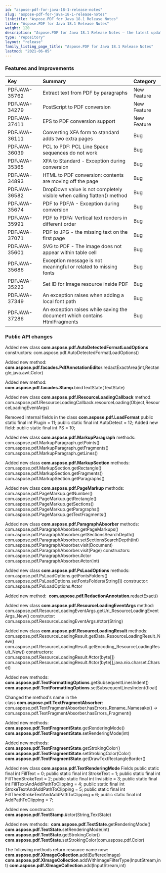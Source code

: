 ```yaml
---
id: "aspose-pdf-for-java-18-1-release-notes"
slug: "aspose-pdf-for-java-18-1-release-notes"
linktitle: "Aspose.PDF for Java 18.1 Release Notes"
title: "Aspose.PDF for Java 18.1 Release Notes"
weight: 120
description: "Aspose.PDF for Java 18.1 Release Notes – the latest updates and fixes."
type: "repository"
layout: "release"
family_listing_page_title: "Aspose.PDF for Java 18.1 Release Notes"
lastmod: "2021-06-05"
---
```


### **Features and Improvements**

|**Key**|**Summary**|**Category**|
| :- | :- | :- |
|PDFJAVA-35762|Extract text from PDF by paragraphs|New Feature|
|PDFJAVA-34279|PostScript to PDF conversion|New Feature|
|PDFJAVA-37411|EPS to PDF conversion support|New Feature|
|PDFJAVA-36111|Converting XFA form to standard adds two extra pages|Bug|
|PDFJAVA-36039|PCL to PDF: PCL Line Space sequences do not work|Bug|
|PDFJAVA-35365|XFA to Standard - Exception during conversion|Bug|
|PDFJAVA-34893|HTML to PDF conversion: contents are moving off the page|Bug|
|PDFJAVA-36582|DropDown value is not completely visible when calling flatten() method|Bug|
|PDFJAVA-35674|PDF to PDF/A - Exception during conversion|Bug|
|PDFJAVA-35991|PDF to PDFA: Vertical text renders in different order|Bug|
|PDFJAVA-37071|PDF to JPG - the missing text on the first page|Bug|
|PDFJAVA-35601|SVG to PDF - The image does not appear within table cell|Bug|
|PDFJAVA-35686|Exception message is not meaningful or related to missing fonts|Bug|
|PDFJAVA-35223|Set ID for Image resource inside PDF|Bug|
|PDFJAVA-37349|An exception raises when adding a local font path|Bug|
|PDFJAVA-37286|An exception raises while saving the document which contains HtmlFragments|Bug|
### **Public API changes**
Added new class **com.aspose.pdf.AutoDetectedFormatLoadOptions**
constructors:
com.aspose.pdf.AutoDetectedFormatLoadOptions()

Added new method:
**com.aspose.pdf.facades.PdfAnnotationEditor**.redactExactArea(int,Rectangle,java.awt.Color)

Added new method:
**com.aspose.pdf.facades.Stamp**.bindTextState(TextState)

Added new class **com.aspose.pdf.IResourceLoadingCallback**
method:
com.aspose.pdf.IResourceLoadingCallback.resourceLoading(Object,ResourceLoadingEventArgs)

Removed internal fields in the class **com.aspose.pdf.LoadFormat**
public static final int Plugin = 11;
public static final int AutoDetect = 12;
Added new field:
public static final int PS = 10;

Added new class **com.aspose.pdf.MarkupParagraph**
methods:
com.aspose.pdf.MarkupParagraph.getPoints()
com.aspose.pdf.MarkupParagraph.getFragments()
com.aspose.pdf.MarkupParagraph.getLines()

Added new class **com.aspose.pdf.MarkupSection**
methods:
com.aspose.pdf.MarkupSection.getRectangle()
com.aspose.pdf.MarkupSection.getFragments()
com.aspose.pdf.MarkupSection.getParagraphs()

Added new class **com.aspose.pdf.PageMarkup**
methods:
com.aspose.pdf.PageMarkup.getNumber()
com.aspose.pdf.PageMarkup.getRectangle()
com.aspose.pdf.PageMarkup.getSections()
com.aspose.pdf.PageMarkup.getParagraphs()
com.aspose.pdf.PageMarkup.getTextFragments()

Added new class **com.aspose.pdf.ParagraphAbsorber**
methods:
com.aspose.pdf.ParagraphAbsorber.getPageMarkups()
com.aspose.pdf.ParagraphAbsorber.getSectionsSearchDepth()
com.aspose.pdf.ParagraphAbsorber.setSectionsSearchDepth(int)
com.aspose.pdf.ParagraphAbsorber.visit(Document)
com.aspose.pdf.ParagraphAbsorber.visit(Page)
constructors:
com.aspose.pdf.ParagraphAbsorber.#ctor
com.aspose.pdf.ParagraphAbsorber.#ctor(int)

Added new class **com.aspose.pdf.PsLoadOptions**
methods:
com.aspose.pdf.PsLoadOptions.getFontsFolders()
com.aspose.pdf.PsLoadOptions.setFontsFolders(String[])
constructor:
com.aspose.pdf.PsLoadOptions.#ctor

Added new method: 
**com.aspose.pdf.RedactionAnnotation**.redactExact()

Added new class **com.aspose.pdf.ResourceLoadingEventArgs**
method:
com.aspose.pdf.ResourceLoadingEventArgs.getUri_ResourceLoadingEventArgs_New()
constructor:
com.aspose.pdf.ResourceLoadingEventArgs.#ctor(String)

Added new class **com.aspose.pdf.ResourceLoadingResult**
methods:
com.aspose.pdf.ResourceLoadingResult.getData_ResourceLoadingResult_New()
com.aspose.pdf.ResourceLoadingResult.getEncoding_ResourceLoadingResult_New()
constructors:
com.aspose.pdf.ResourceLoadingResult.#ctor(byte[])
com.aspose.pdf.ResourceLoadingResult.#ctor(byte[],java.nio.charset.Charset)

Added new methods: 
**com.aspose.pdf.TextFormattingOptions**.getSubsequentLinesIndent()
**com.aspose.pdf.TextFormattingOptions**.setSubsequentLinesIndent(float)

Changed the method's name in the class **com.aspose.pdf.TextFragmentAbsorber**:
com.aspose.pdf.TextFragmentAbsorber.hasErrors_Rename_Namesake() -> com.aspose.pdf.TextFragmentAbsorber.hasErrors_Fragment()

Added new methods:
**com.aspose.pdf.TextFragmentState**.getRenderingMode()
**com.aspose.pdf.TextFragmentState**.setRenderingMode(int)

Added new methods: 
**com.aspose.pdf.TextFragmentState**.getStrokingColor()
**com.aspose.pdf.TextFragmentState**.setStrokingColor(Color)
**com.aspose.pdf.TextFragmentState**.getDrawTextRectangleBorder()

Added new class **com.aspose.pdf.TextRenderingMode**
Fields
public static final int FillText = 0;
public static final int StrokeText = 1;
public static final int FillThenStrokeText = 2;
public static final int Invisible = 3;
public static final int FillTextAndAddPathToClipping = 4;
public static final int StrokeTextAndAddPathToClipping = 5;
public static final int FillThenStrokeTextAndAddPathToClipping = 6;
public static final int AddPathToClipping = 7;

Added new constructor: 
**com.aspose.pdf.TextStamp**.#ctor(String,TextState)

Added new methods: 
**com.aspose.pdf.TextState**.getRenderingMode()
**com.aspose.pdf.TextState**.setRenderingMode(int)
**com.aspose.pdf.TextState**.getStrokingColor()
**com.aspose.pdf.TextState**.setStrokingColor(com.aspose.pdf.Color)

The following methods return resource name now:
**com.aspose.pdf.XImageCollection**.add(BufferedImage)
**com.aspose.pdf.XImageCollection**.addWithImageFilterType(InputStream,int)
**com.aspose.pdf.XImageCollection**.add(InputStream,int)


